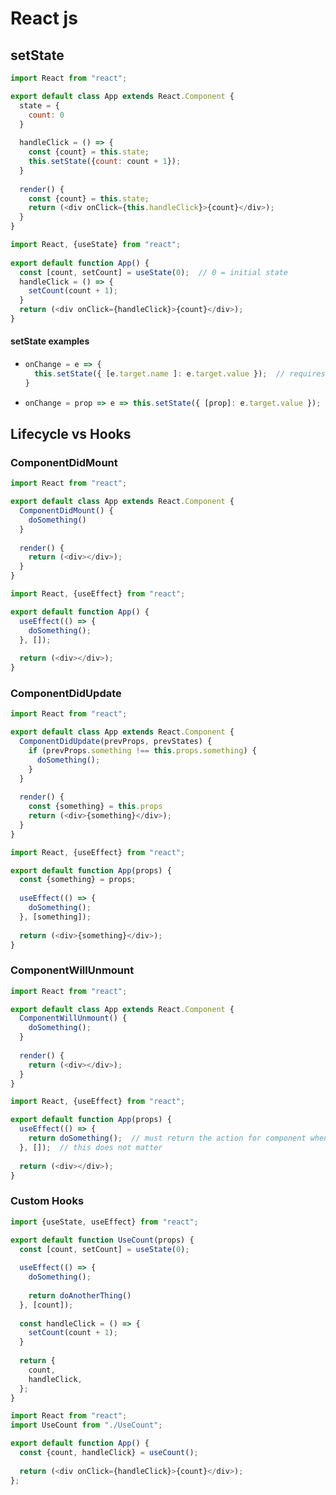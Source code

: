 # React js
## setState
```javascript
import React from "react";

export default class App extends React.Component {
  state = {
    count: 0
  }
  
  handleClick = () => {
    const {count} = this.state;
    this.setState({count: count + 1});
  }
  
  render() {
    const {count} = this.state;
    return (<div onClick={this.handleClick}>{count}</div>);
  }
}
```
```javascript
import React, {useState} from "react";
  
export default function App() {
  const [count, setCount] = useState(0);  // 0 = initial state
  handleClick = () => {
    setCount(count + 1);
  }
  return (<div onClick={handleClick}>{count}</div>);
}
```
#### setState examples
- ```javascript
  onChange = e => {
    this.setState({ [e.target.name ]: e.target.value });  // requires the name attribute to be declared at the html tag
  }
  ```
- ```javascript
  onChange = prop => e => this.setState({ [prop]: e.target.value });
  ```
## Lifecycle vs Hooks
### ComponentDidMount
```javascript
import React from "react";

export default class App extends React.Component {
  ComponentDidMount() {
    doSomething()
  }
  
  render() {
    return (<div></div>);
  }
}
```
```javascript
import React, {useEffect} from "react";

export default function App() {
  useEffect(() => {
    doSomething();
  }, []);
  
  return (<div></div>);
}
```
### ComponentDidUpdate
```javascript
import React from "react";

export default class App extends React.Component {
  ComponentDidUpdate(prevProps, prevStates) {
    if (prevProps.something !== this.props.something) {
      doSomething();
    }
  }
  
  render() {
    const {something} = this.props
    return (<div>{something}</div>);
  }
}
```
```javascript
import React, {useEffect} from "react";

export default function App(props) {
  const {something} = props;
  
  useEffect(() => {
    doSomething();
  }, [something]);
  
  return (<div>{something}</div>);
}
```
### ComponentWillUnmount
```javascript
import React from "react";

export default class App extends React.Component {
  ComponentWillUnmount() {
    doSomething();
  }
  
  render() {
    return (<div></div>);
  }
}
```
```javascript
import React, {useEffect} from "react";

export default function App(props) {
  useEffect(() => {
    return doSomething();  // must return the action for component when unmounted
  }, []);  // this does not matter
  
  return (<div></div>);
}
```
### Custom Hooks
```javascript
import {useState, useEffect} from "react";

export default function UseCount(props) {
  const [count, setCount] = useState(0);
  
  useEffect(() => {
    doSomething();
    
    return doAnotherThing()
  }, [count]);
  
  const handleClick = () => {
    setCount(count + 1);
  }
  
  return {
    count,
    handleClick,
  };
}
```
```javascript
import React from "react";
import UseCount from "./UseCount";

export default function App() {
  const {count, handleClick} = useCount();
  
  return (<div onClick={handleClick}>{count}</div>);
};
```
